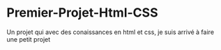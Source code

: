 # Premier-Projet-Html-CSS

Un projet qui avec des conaissances en html et css, je suis arrivé à faire une petit projet 

